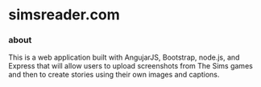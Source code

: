 # simsreader.com
### about
This is a web application built with AngujarJS, Bootstrap, node.js, and Express that will allow users to upload screenshots from The Sims games and then to create stories using their own images and captions.

